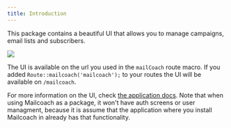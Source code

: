 ```yaml
---
title: Introduction
---
```


This package contains a beautiful UI that allows you to manage campaigns, email lists and subscribers.

![](https://mailcoach.app/images/docs/package/welcome.png)

The UI is available on the url you used in the `mailCoach` route macro. If you added `Route::mailcoach('mailcoach');` to your routes the UI will be available on `/mailcoach`.

For more information on the UI, check [the application docs](/docs/app). Note that when using Mailcoach as a package, it won't have auth screens or user managment, because it is assume that the application where you install Mailcoach in already has that functionality.
